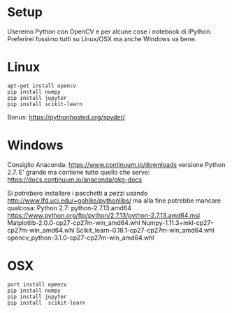 # Setup

Useremo Python con OpenCV e per alcune cose i notebook di IPython. Preferirei fossimo tutti su Linux/OSX ma anche Windows va bene.

# Linux
	apt-get install opencv
	pip install numpy
	pip install jupyter
	pip install scikit-learn

Bonus: https://pythonhosted.org/spyder/

# Windows
Consiglio Anaconda: https://www.continuum.io/downloads versione Python 2.7. E’ grande ma contiene tutto quello che serve: https://docs.continuum.io/anaconda/pkg-docs 

Si potrebero installare i pacchetti a pezzi usando  http://www.lfd.uci.edu/~gohlke/pythonlibs/ ma alla fine potrebbe mancare qualcosa:
Python 2.7: python-2.7.13.amd64 https://www.python.org/ftp/python/2.7.13/python-2.7.13.amd64.msi 
Matplotlib-2.0.0-cp27-cp27m-win_amd64.whl
Numpy-1.11.3+mkl-cp27-cp27m-win_amd64.whl
Scikit_learn-0.18.1-cp27-cp27m-win_amd64.whl
opencv_python-3.1.0-cp27-cp27m-win_amd64.whl

# OSX
	port install opencv
	pip install numpy
	pip install jupyter
	pip install  scikit-learn
